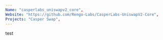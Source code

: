 ```yaml
---
Name: "casperlabs_uniswapv2_core",
Website: "https://github.com/Rengo-Labs/CasperLabs-UniswapV2-Core",
Projects: "Casper Swap",
---
```

<!--lang:en--> 
test
<!--lang:es--] 
test
<!--lang:de--] 
test
<!--lang:fr--] 
test
<!--lang:pl--] 
test
<!--lang:uk--] 
test
[!--lang:*-->  
